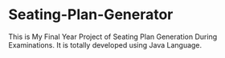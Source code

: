 # Seating-Plan-Generator

This is My Final Year Project of Seating Plan Generation During Examinations. It is totally developed using Java Language.


















































